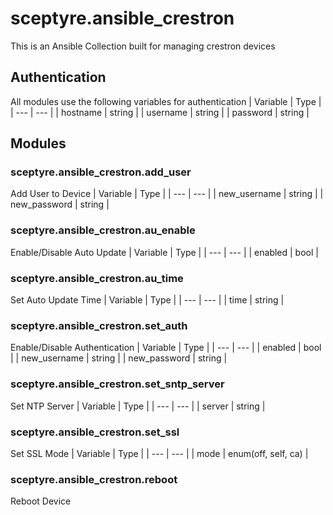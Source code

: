 # sceptyre.ansible_crestron
This is an Ansible Collection built for managing crestron devices

## Authentication
All modules use the following variables for authentication
| Variable  | Type      |
| ---       | ---       |
| hostname  | string    |
| username  | string    |
| password  | string    |

## Modules
### sceptyre.ansible_crestron.add_user
Add User to Device
| Variable      | Type      |
| ---           | ---       |
| new_username  | string    |
| new_password  | string    |

### sceptyre.ansible_crestron.au_enable
Enable/Disable Auto Update
| Variable      | Type      |
| ---           | ---       |
| enabled       | bool      |

### sceptyre.ansible_crestron.au_time
Set Auto Update Time
| Variable      | Type      |
| ---           | ---       |
| time          | string    |

### sceptyre.ansible_crestron.set_auth
Enable/Disable Authentication
| Variable      | Type      |
| ---           | ---       |
| enabled       | bool      |
| new_username  | string    |
| new_password  | string    |

### sceptyre.ansible_crestron.set_sntp_server
Set NTP Server
| Variable      | Type      |
| ---           | ---       |
| server        | string    |

### sceptyre.ansible_crestron.set_ssl
Set SSL Mode
| Variable      | Type                  |
| ---           | ---                   |
| mode          | enum(off, self, ca)   |

### sceptyre.ansible_crestron.reboot
Reboot Device